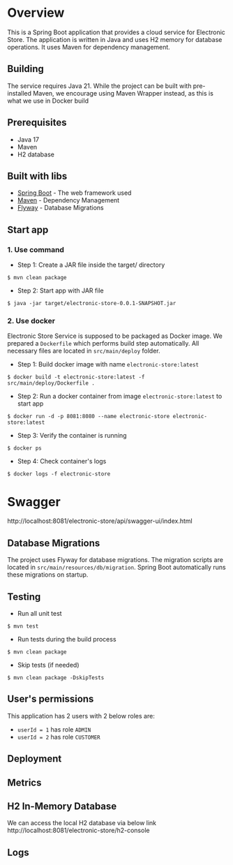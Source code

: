 # Overview
This is a Spring Boot application that provides a cloud service for Electronic Store. The application is written in Java and uses H2 memory for database operations. It uses Maven for dependency management.

## Building
The service requires Java 21. While the project can be built with pre-installed Maven, we
encourage using Maven Wrapper instead, as this is what we use in Docker build

## Prerequisites
- Java 17
- Maven
- H2 database

## Built with libs
- [Spring Boot](https://spring.io/projects/spring-boot) - The web framework used
- [Maven](https://maven.apache.org/) - Dependency Management
- [Flyway](https://flywaydb.org/) - Database Migrations

## Start app
### 1. Use command
- Step 1: Create a JAR file inside the target/ directory

```shell
$ mvn clean package
```

- Step 2: Start app with JAR file
```shell
$ java -jar target/electronic-store-0.0.1-SNAPSHOT.jar
```

### 2. Use docker
Electronic Store Service is supposed to be packaged as Docker image. We prepared a `Dockerfile` which performs
build step automatically. All necessary files are located in `src/main/deploy` folder.

- Step 1: Build docker image with name `electronic-store:latest`
```shell
$ docker build -t electronic-store:latest -f src/main/deploy/Dockerfile .
```

- Step 2: Run a docker container from image `electronic-store:latest` to start app
```shell
$ docker run -d -p 8081:8080 --name electronic-store electronic-store:latest
```

- Step 3: Verify the container is running
```shell
$ docker ps
```

- Step 4: Check container's logs
```shell
$ docker logs -f electronic-store
```

# Swagger
http://localhost:8081/electronic-store/api/swagger-ui/index.html

## Database Migrations
The project uses Flyway for database migrations. The migration scripts are located in `src/main/resources/db/migration`. Spring Boot automatically runs these migrations on startup.

## Testing
- Run all unit test
```shell
$ mvn test
```
- Run tests during the build process
```shell
$ mvn clean package
```
- Skip tests (if needed)
```shell
$ mvn clean package -DskipTests
```

## User's permissions
This application has 2 users with 2 below roles are:
- `userId = 1` has role `ADMIN`
- `userId = 2` has role `CUSTOMER`

## Deployment

## Metrics

## H2 In-Memory Database
We can access the local H2 database via below link
http://localhost:8081/electronic-store/h2-console

## Logs





